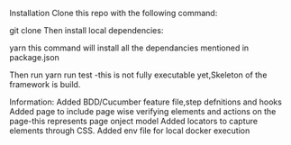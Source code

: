 Installation
Clone this repo with the following command:

git clone 
Then install local dependencies:

yarn
this command will install all the dependancies mentioned in package.json

Then run
yarn run test
-this is not fully executable yet,Skeleton of the framework is build.

Information:
Added BDD/Cucumber feature file,step defnitions and hooks 
Added page to include page wise verifying elements and actions on the page-this represents page onject model
Added locators to capture elements through CSS.
Added env file for local docker execution




